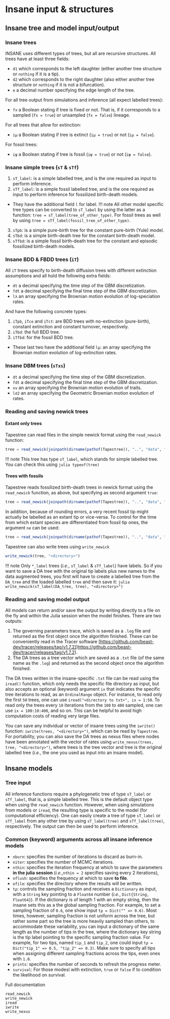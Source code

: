 # Insane input & structures

## Insane tree and model input/output

### Insane trees

INSANE uses different types of trees, but all are recursive structures. All trees have at least three fields: 
  * `d1` which corresponds to the left daughter (either another tree structure or `nothing` if it is a tip).
  * `d2` which corresponds to the right daughter (also either another tree structure or `nothing` if it is not a bifurcation).
  * `e` a decimal number specifying the edge length of the tree.

For all tree output from simulations and inference (all expect labelled trees):
  * `fx` a Boolean stating if tree is fixed or not. That is, if it corresponds to a sampled (`fx = true`) or unsampled (`fx = false`) lineage.

For all trees that allow for extinction:
  * `iμ` a Boolean stating if tree is extinct (`iμ = true`) or not (`iμ = false`).

For fossil trees:
  * `iψ` a Boolean stating if tree is fossil (`iψ = true`) or not (`iψ = false`).


### Insane simple trees (`sT` & `sTf`)

1. `sT_label`: is a simple labelled tree, and is the one required as input to perform inference. 
2. `sTf_label`: is a simple fossil labelled tree, and is the one required as input to perform inference for fossilized birth-death models. 
  * They have the additional field `l` for label.
!!! note 
    All other model specific tree types can be converted to `sT_label` by using the latter as a function: `tree = sT_label(tree_of_other_type)`. For fossil trees as well by using `tree = sTf_label(fossil_tree_of_other_type)`.
3. `sTpb`: is a simple pure-birth tree for the constant pure-birth (Yule) model.
4. `sTbd`: is a simple birth-death tree for the constant birth-death model.
5. `sTfbd`: is a simple fossil birth-death tree for the constant and episodic fossilized birth-death models.


### Insane BDD & FBDD trees (`iT`)

All `iT` trees specify to birth-death diffusion trees with different extinction assumptions and all hold the following extra fields:

  * `dt` a decimal specifying the time step of the GBM discretization.
  * `fdt` a decimal specifying the final time step of the GBM discretization.
  * `lλ` an array specifying the Brownian motion evolution of log-speciation rates.

And have the following concrete types:

1. `iTpb`, `iTce` and `iTct`: are BDD trees with no-extinction (pure-birth), constant extinction and constant turnover, respectively.
2. `iTbd`: the full BDD tree.
3. `iTfbd`: for the fossil BDD tree.
  * These last two have the additional field `lμ`:  an array specifying the Brownian motion evolution of log-extinction rates.

### Insane DBM trees (`sTxs`)

  * `dt` a decimal specifying the time step of the GBM discretization.
  * `fdt` a decimal specifying the final time step of the GBM discretization.
  * `xv` an array specifying the Brownian motion evolution of traits.
  * `lσ2` an array specifying the Geometric Brownian motion evolution of rates.

### Reading and saving newick trees

#### Extant only trees

Tapestree can read files in the simple newick format using the `read_newick` function:
```julia
tree = read_newick(joinpath(dirname(pathof(Tapestree)), "..", "data", "tree_5.tre"))
```

!!! note
   This tree has type `sT_label`, which stands for simple labelled tree. You can check this using
    ```julia
    typeof(tree)
    ```

#### Trees with fossils

Tapestree reads fossilized birth-death trees in newick format using the `read_newick` function, as above, but specifying as second argument `true`:
```julia
tree = read_newick(joinpath(dirname(pathof(Tapestree)), "..", "data", "tree_6.tre"), true)
```

In addition, because of rounding errors, a very recent fossil tip might actually be labelled as an extant tip or vice-versa. To control for the time from which extant species are differentiated from fossil tip ones, the argument `ne` can be used:
```julia
tree = read_newick(joinpath(dirname(pathof(Tapestree)), "..", "data", "tree_6.tre"), true, ne = 0.1)
```

Tapestree can also write trees using `write_newick`
```julia
write_newick(tree, "<directory>")
```

!!! note
    Only `*_label` trees (_i.e._, `sT_label` & `sTf_label`) have labels. So if you want to save a DA tree with the original tip labels plus new names to the data augmented trees, you first will have to create a labelled tree from the `DA_tree` and the loaded labelled `tree` and then save it:
    ```julia
    write_newick(sT_label(DA_tree, tree), "<directory>")
    ```

### Reading and saving model output

All models can return and/or save the output by writing directly to a file on the fly and within the Julia session when the model finishes. There are two outputs:

1. The governing parameters trace, which is saved as a `.log` file and returned as the first object once the algorithm finished. These can be conveniently read in the Tracer software [https://github.com/beast-dev/tracer/releases/tag/v1.7.2])https://github.com/beast-dev/tracer/releases/tag/v1.7.2).
2. The DA trees as a tree vector which are saved as a `.txt` file (of the same name as the `.log`) and returned as the second object once the algorithm finished. 

The DA trees written in the insane-specific `.txt` file can be read using the `iread()` function, which only needs the specific file directory as input, but also accepts an optional (keyword) argument `ix` that indicates the specific tree iterations to read, as an `OrdinalRange` object. For instance, to read only the first ``50`` trees, one can use `iread("<directory to txt>", ix = 1:50`. To read only the trees every ``10`` iterations from the ``100`` to ``400`` sampled, one can use `ix = 100:10:400`, and so on. This can be helpful to avoid high computation costs of reading very large files.

You can save any individual or vector of insane trees using the `iwrite()` function: `iwrite(trees, "<directory>")`, which can be read by `Tapestree`. For portability, you can also save the DA trees as nexus files where nodes have been annotated with the vector of rates using `write_nexus(trees, tree, "<directory>")`, where trees is the tree vector and tree is the original labelled tree (_i.e._, the one you used as input into an insane model).


## Insane models


### Tree input

All inference functions require a phylogenetic tree of type `sT_label` or `sTf_label`, that is, a simple labelled tree. This is the default object type when using the `read_newick` function. However, when using simulations from models or `iread`, the resulting type is specific to the model (for computational efficiency). One can easily create a tree of type `sT_label` or `sTf_label` from any other tree by using `sT_label(tree)` and `sTf_label(tree)`, respectively. The output can then be used to perform inference.


### Common (keyword) arguments across all insane inference models

* `nburn`: specifies the number of iterations to discard as burn-in.
* `niter`: specifies the number of MCMC iterations. 
* `nthin`: specifies the iteration frequency at which to save the parameters **in the julia session** (_i.e._,`nthin = 2` specifies saving every 2 iterations), 
* `nflush`: specifies the frequency at which to save **to file**. 
* `ofile`: specifies the directory where the results will be written. 
* `tρ`: controls the sampling fraction and receives a `Dictionary` as input, with a `String` key pointing to a `Float64` number (_i.e._, `Dict{String, Float64}`). If the dictionary is of length 1 with an empty string, then the insane sets this as a the global sampling fraction. For example, to set a sampling fraction of `0.6`, one show input `tρ = Dict("" => 0.6)`. Most times, however, sampling fraction is not uniform across the tree, but rather some part so the tree is more heavily sampled than others, to accommodate these variability, you can input a dictionary of the same length as the number of tips in the tree, where the dictionary key string is the tip label pointing to the specific sampling fraction value. For example, for two tips, named `tip_1` and `tip_2`, one could input `tρ = Dict("tip_1" => 0.5, "tip_2" => 0.3)`. Make sure to specify all tips when assigning different sampling fractions across the tips, even ones with `1.0`. 
* `prints`: specifies the number of seconds to refresh the progress meter.
* `survival`: For those modesl with extinction, `true` or `false` if to condition the likelihood on survival.



Full documentation
```@docs
read_newick
write_newick
iread
iwrite
write_nexus
```
